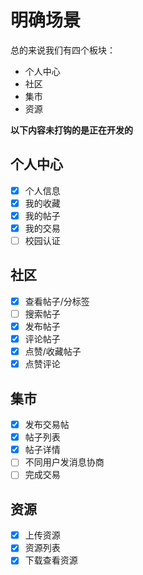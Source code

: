 # 明确场景
总的来说我们有四个板块：
- 个人中心
- 社区
- 集市
- 资源

**以下内容未打钩的是正在开发的**

## 个人中心
- [x] 个人信息
- [x] 我的收藏
- [x] 我的帖子
- [x] 我的交易
- [ ] 校园认证

## 社区
- [x] 查看帖子/分标签
- [ ] 搜索帖子
- [x] 发布帖子
- [x] 评论帖子
- [x] 点赞/收藏帖子
- [x] 点赞评论

## 集市
- [x] 发布交易帖
- [x] 帖子列表
- [x] 帖子详情
- [ ] 不同用户发消息协商
- [ ] 完成交易

## 资源
- [x] 上传资源
- [x] 资源列表
- [x] 下载查看资源